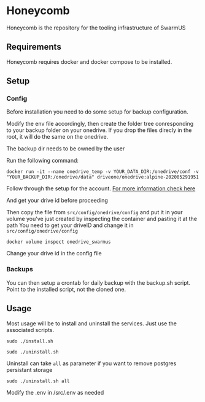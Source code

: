 # Honeycomb
Honeycomb is the repository for the tooling infrastructure of SwarmUS


## Requirements
Honeycomb requires docker and docker compose to be installed.

## Setup

### Config

Before installation you need to do some setup for backup configuration.

Modify the env file accordingly, then create the folder tree conresponding to your backup folder on your onedrive. If you drop the files direcly in the root, it will do the same on the onedrive.

The backup dir needs to be owned by the user

Run the following command:

```
docker run -it --name onedrive_temp -v YOUR_DATA_DIR:/onedrive/conf -v "YOUR_BACKUP_DIR:/onedrive/data" driveone/onedrive:alpine-202005291951
```

Follow through the setup for the account.
[For more information check here](https://github.com/abraunegg/onedrive)

And get your drive id before proceeding

Then copy the file from `src/config/onedrive/config` and put it in your volume you've just created by inspecting the container and pasting it at the path
You need to get your driveID and change it in `src/config/onedrive/config`



`docker volume inspect onedrive_swarmus`

Change your drive id in the config file

### Backups

You can then setup a crontab for daily backup with the backup.sh script. Point to the installed script, not the cloned one.

## Usage 
Most usage will be to install and uninstall the services. Just use the associated scripts.


`sudo ./install.sh`


`sudo ./uninstall.sh`


Uninstall can take `all` as parameter if you want to remove postgres persistant storage

`sudo ./uninstall.sh all`

Modify the .env in /src/.env as needed
